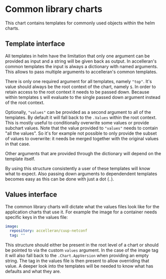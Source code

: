 # Common library charts

This chart contains templates for commonly used objects within the helm charts.

## Template interface

All templates in helm have the limitation that only one argument can be provided as input and
a string will be given back as output.
In accelleran's common templates the input is always a dictionary with named arguments.
This allows to pass multiple arguments to accelleran's common templates.

There is only one required argument for all templates, namely `"top"`.
It's value should always be the root context of the chart, namely `$`.
In order to retain access to the root context it needs to be passed down.
Because within templates `$` will evaluate to the single passed down argument
instead of the root context.

Optionally, `"values"` can be provided as a second argument to all of the templates.
By default it will fall back to the `.Values` within the root context.
This is mostly useful to conditionally overwrite some values or provide subchart values.
Note that the value provided to `"values"` needs to contain "all the values".
So it's for example not possible to only provide the subset of values to overwrite:
it needs be merged together with the original values in that case.

Other arguments that are provided through the dictionary will depend on the template itself.

By using this structure consistently a user of these templates will know what to expect.
Also passing down arguments to dependendent templates becomes easy as this can be done with just a dot (`.`).

## Values interface

The common library charts will dictate what the values files look like for the application charts that use it.
For example the image for a container needs specific keys in the values file:

```yaml
image:
  repository: accelleran/cuup-netconf
  tag: ""
```

This structure should either be present in the root level of a chart or should be pointed to via the custom `values` argument.
In the case of the image tag it will also fall back to the `.Chart.AppVersion` when providing an empty string.
The tag in the values file is then present to allow overriding that value.
A deeper look into the templates will be needed to know what has defaults and what they are.

